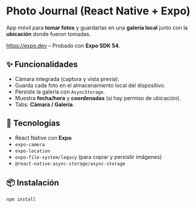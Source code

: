 # Photo Journal (React Native + Expo)

App móvil para **tomar fotos** y guardarlas en una **galería local** junto con la **ubicación** donde fueron tomadas.

https://expo.dev – Probado con **Expo SDK 54**.

## ✨ Funcionalidades
- Cámara integrada (captura y vista previa).
- Guarda cada foto en el almacenamiento local del dispositivo.
- Persiste la galería con `AsyncStorage`.
- Muestra **fecha/hora** y **coordenadas** (si hay permiso de ubicación).
- Tabs: **Cámara / Galería**.

## 🧰 Tecnologías
- React Native con **Expo**
- `expo-camera`
- `expo-location`
- `expo-file-system/legacy` (para copiar y persistir imágenes)
- `@react-native-async-storage/async-storage`

## 📦 Instalación
```bash 
npm install

